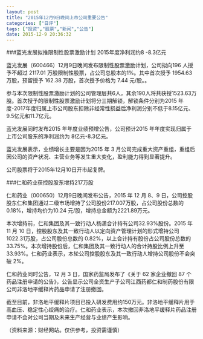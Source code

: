 ```yaml
---
layout: post
title: "2015年12月9日晚间上市公司重要公告"
categories: ["日评"]
tags: ["投资","股票","新闻","公告"]
date: 2015-12-9 20:36:32
---
```

###蓝光发展拟推限制性股票激励计划 2015年度净利润约8 -8.3亿元

蓝光发展（600466）12月9日晚间发布限制性股票激励计划，公司拟向196 人授 予不超过 2117.01 万股限制性股票，占公司总股本的1%。其中首次授予 1954.63 万股，预留授予 162.38 万股，首次授予价格为 7.44 元/股。。

参与本次限制性股票激励计划的公司管理层共6人，其余190人将共获授1523.63万股。首次授予的限制性股票激励计划将分三期解锁，解锁条件分别为2015 年度-2017年度归属上市公司股东扣除非经常性损益后净利润分别不低于8.15亿元、9.5亿元和11.7亿元。

蓝光发展同时发布2015 年年度业绩预增公告，公司预计2015 年年度实现归属于上市公司股东的净利润约为 8亿元-8.3亿元。

蓝光发展表示，业绩增长主要是因为2015 年 3 月公司完成重大资产重组，重组后因公司的资产状况、主营业务等发生重大变化，盈利能力得到显著提升。

公司股票将于2015年12月10日开市起复牌。

###仁和药业获控股股东增持217万股

仁和药业（000650）12月9日晚间发布公告，2015 年 12 月 8、9 日，公司控股股东仁和集团通过二级市场增持了公司股份217.007万股，占公司股份总数的 0.18%，增持均价为10.24 元/股，增持总金额为2221.89万元。

本次增持前，仁和集团及其一致行动人杨潇合计持有公司32.93%股份。2015 年 11 月 10 日，控股股东及其一致行动人以定向资产管理计划的形式增持公司1022.31万股，占公司股份总数的 0.82%，以上合计持有股份占公司股份总数的 33.75%。本次增持股份后，仁和集团及其一致行动人的合计持股比例上升至33.93%。仁和药业表示，本轮公司控股股东及其一致行动人增持公司股份不会突破 2%。

仁和药业同时公告，12 月 3 日，国家药监局发布了《关于 62 家企业撤回 87 个药品注册申请的公告》，公告显示公司全资生产子公司江西药都仁和制药股份有限公司非洛地平缓释片药品申请了注册撤回。

截至目前，非洛地平缓释片项目已投入研发费用约150万元。非洛地平缓释片用于高血压、稳定性心绞痛的治疗。仁和药业表示，本次撤回非洛地平缓释片药品注册申请不会对公司当期及未来生产经营与业绩产生影响。  

（资料来源：财经网站。仅供参考，投资需谨慎）
